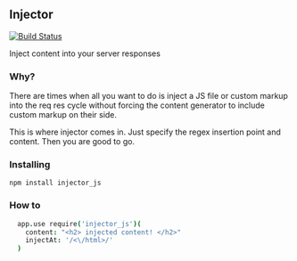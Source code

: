 Injector
---------
[![Build Status](https://travis-ci.org/samccone/injector.png)](https://travis-ci.org/samccone/injector)


Inject content into your server responses


### Why?
There are times when all you want to do is inject a JS file or custom markup into the req res cycle without forcing the content generator to include custom markup on their side.

This is where injector comes in. Just specify the regex insertion point and content. Then you are good to go.


### Installing
`npm install injector_js`

### How to

```coffeescript
  app.use require('injector_js')(
    content: "<h2> injected content! </h2>"
    injectAt: '/<\/html>/'
  )
```